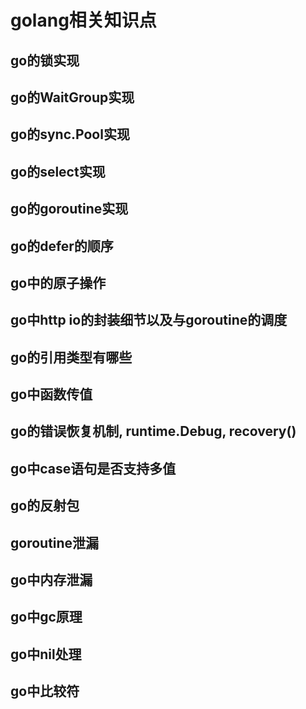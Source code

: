 # golang相关知识点

## go的锁实现

## go的WaitGroup实现

## go的sync.Pool实现


## go的select实现


## go的goroutine实现


## go的defer的顺序

## go中的原子操作

## go中http io的封装细节以及与goroutine的调度


## go的引用类型有哪些

## go中函数传值

## go的错误恢复机制, runtime.Debug, recovery()

## go中case语句是否支持多值


## go的反射包

## goroutine泄漏

## go中内存泄漏

## go中gc原理

## go中nil处理

## go中比较符


